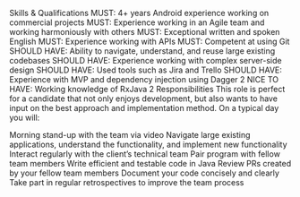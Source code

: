 Skills & Qualifications
MUST: 4+ years Android experience working on commercial projects
MUST: Experience working in an Agile team and working harmoniously with others
MUST: Exceptional written and spoken English
MUST: Experience working with APIs
MUST: Competent at using Git
SHOULD HAVE: Ability to navigate, understand, and reuse large existing codebases
SHOULD HAVE: Experience working with complex server-side design
SHOULD HAVE: Used tools such as Jira and Trello
SHOULD HAVE: Experience with MVP and dependency injection using Dagger 2
NICE TO HAVE: Working knowledge of RxJava 2
Responsibilities
This role is perfect for a candidate that not only enjoys development, but also wants to have input on the best approach and implementation method. On a typical day you will:

Morning stand-up with the team via video
Navigate large existing applications, understand the functionality, and implement new functionality
Interact regularly with the client’s technical team
Pair program with fellow team members
Write efficient and testable code in Java
Review PRs created by your fellow team members
Document your code concisely and clearly
Take part in regular retrospectives to improve the team process
